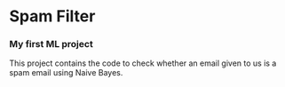 # Spam Filter
### My first ML project
This project contains the code to check whether an email given to us is a spam email using Naive Bayes.

